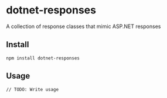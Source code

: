 # dotnet-responses

A collection of response classes that mimic ASP.NET responses

## Install
`npm install dotnet-responses`

## Usage
```
// TODO: Write usage
```
